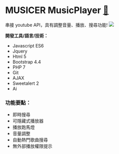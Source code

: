 # MUSICER MusicPlayer [:link:](http://220.128.133.15/s1080417/06_JS_OpenAPI/)
串接 youtube API，具有調整音量、播放、搜尋功能!
![](https://i.imgur.com/5Rvhkfe.jpg)

**開發工具/語言/技術：**
* Javascript ES6
* Jquery
* Html 5
* Bootstrap 4.4
* PHP 7
* Git
* AJAX 
* Sweetalert 2
* Ai

### 功能要點：
- 即時搜尋
- 可隱藏式播放器
- 播放跑馬燈
- 音量調整
- 自動熱門歌曲搜尋
- 無外部播放權限提示
